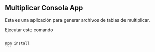 

## Multiplicar Consola App

Esta es una aplicación para generar archivos de tablas de multiplicar.

Ejecutar este comando

````

npm install
```